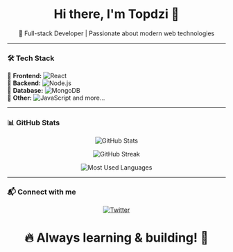 <h1 align="center">Hi there, I'm Topdzi 👋</h1>

<p align="center">
  🚀 Full-stack Developer | Passionate about modern web technologies  
</p>

---

### 🛠 Tech Stack  
🔹 **Frontend:** ![React](https://img.shields.io/badge/React-20232A?style=for-the-badge&logo=react&logoColor=61DAFB)  
🔹 **Backend:** ![Node.js](https://img.shields.io/badge/Node.js-43853D?style=for-the-badge&logo=node.js&logoColor=white)  
🔹 **Database:** ![MongoDB](https://img.shields.io/badge/MongoDB-4EA94B?style=for-the-badge&logo=mongodb&logoColor=white)  
🔹 **Other:** ![JavaScript](https://img.shields.io/badge/JavaScript-F7DF1E?style=for-the-badge&logo=javascript&logoColor=black) and more...  

---

### 📊 GitHub Stats  
<p align="center">
  <img src="https://github-readme-stats.vercel.app/api?username=topdzi&show_icons=true&theme=radical" alt="GitHub Stats" />
</p>

<p align="center">
  <img src="https://github-readme-streak-stats.herokuapp.com/?user=topdzi&theme=radical" alt="GitHub Streak" />
</p>

<p align="center">
  <img src="https://github-readme-stats.vercel.app/api/top-langs/?username=topdzi&layout=compact&theme=radical" alt="Most Used Languages" />
</p>

---

### 📬 Connect with me  
<p align="center">
  <a href="https://x.com/topdzi1">
    <img src="https://img.shields.io/badge/X-000000?style=for-the-badge&logo=x&logoColor=white" alt="Twitter" />
  </a>
</p>

# <p align="center">🔥 Always learning & building! 🚀  
